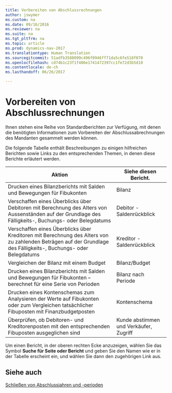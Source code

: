 ```yaml
---
title: Vorbereiten von Abschlussrechnungen
author: jswymer
ms.custom: na
ms.date: 09/16/2016
ms.reviewer: na
ms.suite: na
ms.tgt_pltfrm: na
ms.topic: article
ms.prod: dynamics-nav-2017
ms.translationtype: Human Translation
ms.sourcegitcommit: 51adfb3588099c496f0946ff71da5c6fe518f070
ms.openlocfilehash: cd74b1c23f1f406e1741472397cc1fe72d3b5d10
ms.contentlocale: de-ch
ms.lasthandoff: 06/26/2017

---
```

# <a name="prepare-closing-statements"></a>Vorbereiten von Abschlussrechnungen
Ihnen stehen eine Reihe von Standardberichten zur Verfügung, mit denen die benötigten Informationen zum Vorbereiten der Abschlussabrechnungen des Mandanten gesammelt werden können.

Die folgende Tabelle enthält Beschreibungen zu einigen hilfreichen Berichten sowie Links zu den entsprechenden Themen, in denen diese Berichte erläutert werden.

|Aktion     |Siehe diesen Bericht.                  |
|-------|---------------------------------|
|Drucken eines Bilanzberichts mit Salden und Bewegungen für Fibukonten|Bilanz|
|Verschaffen eines Überblicks über Debitoren mit Berechnung des Alters von Aussenständen auf der Grundlage des Fälligkeits-, Buchungs- oder Belegdatums|Debitor - Saldenrückblick|
|Verschaffen eines Überblicks über Kreditoren mit Berechnung des Alters von zu zahlenden Beträgen auf der Grundlage des Fälligkeits-, Buchungs- oder Belegdatums|Kreditor - Saldenrückblick|
|Vergleichen der Bilanz mit einem Budget|Bilanz/Budget|
|Drucken eines Bilanzberichts mit Salden und Bewegungen für Fibukonten – berechnet für eine Serie von Perioden|Bilanz nach Periode|
|Drucken eines Kontenschemas zum Analysieren der Werte auf Fibukonten oder zum Vergleichen tatsächlicher Fibuposten mit Finanzbudgetposten|Kontenschema|
|Überprüfen, ob Debitoren- und Kreditorenposten mit den entsprechenden Fibuposten ausgeglichen sind|Kunde abstimmen und Verkäufer, Zugriff|

Um einen Bericht, in der oberen rechten Ecke anzuzeigen, wählen Sie das Symbol **Suche für Seite oder Bericht** und geben Sie den Namen wie er in der Tabelle erscheint ein, und wählen Sie dann den zugehörigen Link aus.

## <a name="see-also"></a>Siehe auch
[Schließen von Abschlussjahren und -perioden](year-close-years-periods.md)

